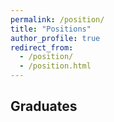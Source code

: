 ```yaml
---
permalink: /position/
title: "Positions"
author_profile: true
redirect_from: 
  - /position/
  - /position.html
---
```


## Graduates
